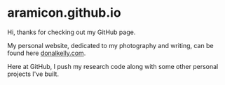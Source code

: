 # aramicon.github.io

Hi, thanks for checking out my GitHub page.

My personal website, dedicated to my photography and writing, can be found here <a href="http://donalkelly.com">donalkelly.com</a>.

Here at GitHub, I push my research code along with some other personal projects I've built.


